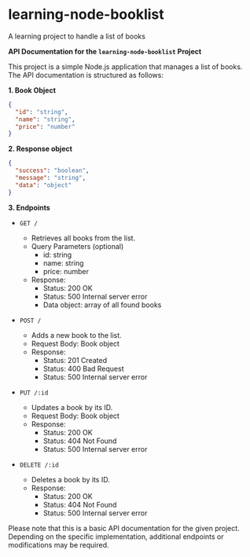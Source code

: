 # learning-node-booklist

A learning project to handle a list of books

**API Documentation for the `learning-node-booklist` Project**

This project is a simple Node.js application that manages a list of books. The API documentation is structured as follows:

**1. Book Object**

```json
{
  "id": "string",
  "name": "string",
  "price": "number"
}
```

**2. Response object**

```json
{
  "success": "boolean",
  "message": "string",
  "data": "object"
}
```

**3. Endpoints**

- `GET /`

  - Retrieves all books from the list.
  - Query Parameters (optional)
    - id: string
    - name: string
    - price: number
  - Response:
    - Status: 200 OK
    - Status: 500 Internal server error
    - Data object: array of all found books

- `POST /`

  - Adds a new book to the list.
  - Request Body: Book object
  - Response:
    - Status: 201 Created
    - Status: 400 Bad Request
    - Status: 500 Internal server error

- `PUT /:id`

  - Updates a book by its ID.
  - Request Body: Book object
  - Response:
    - Status: 200 OK
    - Status: 404 Not Found
    - Status: 500 Internal server error

- `DELETE /:id`
  - Deletes a book by its ID.
  - Response:
    - Status: 200 OK
    - Status: 404 Not Found
    - Status: 500 Internal server error

Please note that this is a basic API documentation for the given project. Depending on the specific implementation, additional endpoints or modifications may be required.
